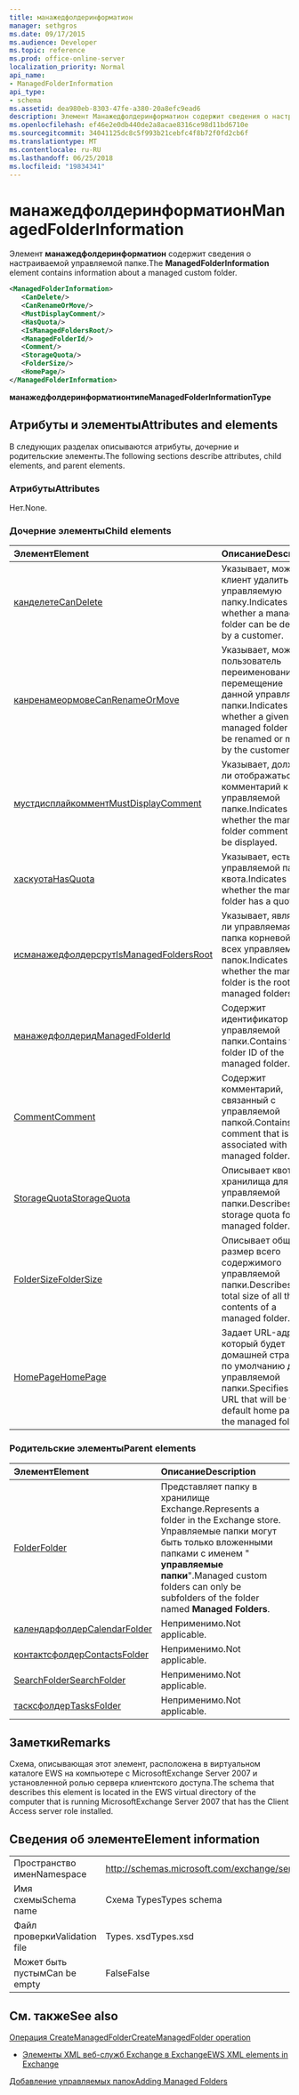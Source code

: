 ```yaml
---
title: манажедфолдеринформатион
manager: sethgros
ms.date: 09/17/2015
ms.audience: Developer
ms.topic: reference
ms.prod: office-online-server
localization_priority: Normal
api_name:
- ManagedFolderInformation
api_type:
- schema
ms.assetid: dea980eb-8303-47fe-a380-20a8efc9ead6
description: Элемент Манажедфолдеринформатион содержит сведения о настраиваемой управляемой папке.
ms.openlocfilehash: ef46e2e0db440de2a8acae8316ce98d11bd6710e
ms.sourcegitcommit: 34041125dc8c5f993b21cebfc4f8b72f0fd2cb6f
ms.translationtype: MT
ms.contentlocale: ru-RU
ms.lasthandoff: 06/25/2018
ms.locfileid: "19834341"
---
```

# <a name="managedfolderinformation"></a><span data-ttu-id="40050-103">манажедфолдеринформатион</span><span class="sxs-lookup"><span data-stu-id="40050-103">ManagedFolderInformation</span></span>

<span data-ttu-id="40050-104">Элемент **манажедфолдеринформатион** содержит сведения о настраиваемой управляемой папке.</span><span class="sxs-lookup"><span data-stu-id="40050-104">The **ManagedFolderInformation** element contains information about a managed custom folder.</span></span> 
  
```xml
<ManagedFolderInformation>
   <CanDelete/>
   <CanRenameOrMove/>
   <MustDisplayComment/>
   <HasQuota/>
   <IsManagedFoldersRoot/>
   <ManagedFolderId/>
   <Comment/>
   <StorageQuota/>
   <FolderSize/>
   <HomePage/>
</ManagedFolderInformation>
```

 <span data-ttu-id="40050-105">**манажедфолдеринформатионтипе**</span><span class="sxs-lookup"><span data-stu-id="40050-105">**ManagedFolderInformationType**</span></span>
## <a name="attributes-and-elements"></a><span data-ttu-id="40050-106">Атрибуты и элементы</span><span class="sxs-lookup"><span data-stu-id="40050-106">Attributes and elements</span></span>

<span data-ttu-id="40050-107">В следующих разделах описываются атрибуты, дочерние и родительские элементы.</span><span class="sxs-lookup"><span data-stu-id="40050-107">The following sections describe attributes, child elements, and parent elements.</span></span>
  
### <a name="attributes"></a><span data-ttu-id="40050-108">Атрибуты</span><span class="sxs-lookup"><span data-stu-id="40050-108">Attributes</span></span>

<span data-ttu-id="40050-109">Нет.</span><span class="sxs-lookup"><span data-stu-id="40050-109">None.</span></span>
  
### <a name="child-elements"></a><span data-ttu-id="40050-110">Дочерние элементы</span><span class="sxs-lookup"><span data-stu-id="40050-110">Child elements</span></span>

|<span data-ttu-id="40050-111">**Элемент**</span><span class="sxs-lookup"><span data-stu-id="40050-111">**Element**</span></span>|<span data-ttu-id="40050-112">**Описание**</span><span class="sxs-lookup"><span data-stu-id="40050-112">**Description**</span></span>|
|:-----|:-----|
|[<span data-ttu-id="40050-113">канделете</span><span class="sxs-lookup"><span data-stu-id="40050-113">CanDelete</span></span>](candelete.md) <br/> |<span data-ttu-id="40050-114">Указывает, может ли клиент удалить управляемую папку.</span><span class="sxs-lookup"><span data-stu-id="40050-114">Indicates whether a managed folder can be deleted by a customer.</span></span>  <br/> |
|[<span data-ttu-id="40050-115">канренамеормове</span><span class="sxs-lookup"><span data-stu-id="40050-115">CanRenameOrMove</span></span>](canrenameormove.md) <br/> |<span data-ttu-id="40050-116">Указывает, может ли пользователь переименование или перемещение данной управляемой папки.</span><span class="sxs-lookup"><span data-stu-id="40050-116">Indicates whether a given managed folder can be renamed or moved by the customer.</span></span>  <br/> |
|[<span data-ttu-id="40050-117">мустдисплайкоммент</span><span class="sxs-lookup"><span data-stu-id="40050-117">MustDisplayComment</span></span>](mustdisplaycomment.md) <br/> |<span data-ttu-id="40050-118">Указывает, должен ли отображаться комментарий к управляемой папке.</span><span class="sxs-lookup"><span data-stu-id="40050-118">Indicates whether the managed folder comment must be displayed.</span></span>  <br/> |
|[<span data-ttu-id="40050-119">хаскуота</span><span class="sxs-lookup"><span data-stu-id="40050-119">HasQuota</span></span>](hasquota.md) <br/> |<span data-ttu-id="40050-120">Указывает, есть ли у управляемой папки квота.</span><span class="sxs-lookup"><span data-stu-id="40050-120">Indicates whether the managed folder has a quota.</span></span>  <br/> |
|[<span data-ttu-id="40050-121">исманажедфолдерсрут</span><span class="sxs-lookup"><span data-stu-id="40050-121">IsManagedFoldersRoot</span></span>](ismanagedfoldersroot.md) <br/> |<span data-ttu-id="40050-122">Указывает, является ли управляемая папка корневой для всех управляемых папок.</span><span class="sxs-lookup"><span data-stu-id="40050-122">Indicates whether the managed folder is the root for all managed folders.</span></span>  <br/> |
|[<span data-ttu-id="40050-123">манажедфолдерид</span><span class="sxs-lookup"><span data-stu-id="40050-123">ManagedFolderId</span></span>](managedfolderid.md) <br/> |<span data-ttu-id="40050-124">Содержит идентификатор управляемой папки.</span><span class="sxs-lookup"><span data-stu-id="40050-124">Contains the folder ID of the managed folder.</span></span>  <br/> |
|[<span data-ttu-id="40050-125">Comment</span><span class="sxs-lookup"><span data-stu-id="40050-125">Comment</span></span>](comment.md) <br/> |<span data-ttu-id="40050-126">Содержит комментарий, связанный с управляемой папкой.</span><span class="sxs-lookup"><span data-stu-id="40050-126">Contains the comment that is associated with a managed folder.</span></span>  <br/> |
|[<span data-ttu-id="40050-127">StorageQuota</span><span class="sxs-lookup"><span data-stu-id="40050-127">StorageQuota</span></span>](storagequota.md) <br/> |<span data-ttu-id="40050-128">Описывает квоту хранилища для управляемой папки.</span><span class="sxs-lookup"><span data-stu-id="40050-128">Describes the storage quota for the managed folder.</span></span>  <br/> |
|[<span data-ttu-id="40050-129">FolderSize</span><span class="sxs-lookup"><span data-stu-id="40050-129">FolderSize</span></span>](foldersize.md) <br/> |<span data-ttu-id="40050-130">Описывает общий размер всего содержимого управляемой папки.</span><span class="sxs-lookup"><span data-stu-id="40050-130">Describes the total size of all the contents of a managed folder.</span></span>  <br/> |
|[<span data-ttu-id="40050-131">HomePage</span><span class="sxs-lookup"><span data-stu-id="40050-131">HomePage</span></span>](homepage.md) <br/> |<span data-ttu-id="40050-132">Задает URL-адрес, который будет домашней страницей по умолчанию для управляемой папки.</span><span class="sxs-lookup"><span data-stu-id="40050-132">Specifies the URL that will be the default home page for the managed folder.</span></span>  <br/> |
   
### <a name="parent-elements"></a><span data-ttu-id="40050-133">Родительские элементы</span><span class="sxs-lookup"><span data-stu-id="40050-133">Parent elements</span></span>

|<span data-ttu-id="40050-134">**Элемент**</span><span class="sxs-lookup"><span data-stu-id="40050-134">**Element**</span></span>|<span data-ttu-id="40050-135">**Описание**</span><span class="sxs-lookup"><span data-stu-id="40050-135">**Description**</span></span>|
|:-----|:-----|
|[<span data-ttu-id="40050-136">Folder</span><span class="sxs-lookup"><span data-stu-id="40050-136">Folder</span></span>](folder.md) <br/> |<span data-ttu-id="40050-137">Представляет папку в хранилище Exchange.</span><span class="sxs-lookup"><span data-stu-id="40050-137">Represents a folder in the Exchange store.</span></span> <span data-ttu-id="40050-138">Управляемые папки могут быть только вложенными папками с именем " **управляемые папки**".</span><span class="sxs-lookup"><span data-stu-id="40050-138">Managed custom folders can only be subfolders of the folder named **Managed Folders**.</span></span>  <br/> |
|[<span data-ttu-id="40050-139">календарфолдер</span><span class="sxs-lookup"><span data-stu-id="40050-139">CalendarFolder</span></span>](calendarfolder.md) <br/> |<span data-ttu-id="40050-140">Неприменимо.</span><span class="sxs-lookup"><span data-stu-id="40050-140">Not applicable.</span></span>  <br/> |
|[<span data-ttu-id="40050-141">контактсфолдер</span><span class="sxs-lookup"><span data-stu-id="40050-141">ContactsFolder</span></span>](contactsfolder.md) <br/> |<span data-ttu-id="40050-142">Неприменимо.</span><span class="sxs-lookup"><span data-stu-id="40050-142">Not applicable.</span></span>  <br/> |
|[<span data-ttu-id="40050-143">SearchFolder</span><span class="sxs-lookup"><span data-stu-id="40050-143">SearchFolder</span></span>](searchfolder.md) <br/> |<span data-ttu-id="40050-144">Неприменимо.</span><span class="sxs-lookup"><span data-stu-id="40050-144">Not applicable.</span></span>  <br/> |
|[<span data-ttu-id="40050-145">тасксфолдер</span><span class="sxs-lookup"><span data-stu-id="40050-145">TasksFolder</span></span>](tasksfolder.md) <br/> |<span data-ttu-id="40050-146">Неприменимо.</span><span class="sxs-lookup"><span data-stu-id="40050-146">Not applicable.</span></span>  <br/> |
   
## <a name="remarks"></a><span data-ttu-id="40050-147">Заметки</span><span class="sxs-lookup"><span data-stu-id="40050-147">Remarks</span></span>

<span data-ttu-id="40050-148">Схема, описывающая этот элемент, расположена в виртуальном каталоге EWS на компьютере с MicrosoftExchange Server 2007 и установленной ролью сервера клиентского доступа.</span><span class="sxs-lookup"><span data-stu-id="40050-148">The schema that describes this element is located in the EWS virtual directory of the computer that is running MicrosoftExchange Server 2007 that has the Client Access server role installed.</span></span>
  
## <a name="element-information"></a><span data-ttu-id="40050-149">Сведения об элементе</span><span class="sxs-lookup"><span data-stu-id="40050-149">Element information</span></span>

|||
|:-----|:-----|
|<span data-ttu-id="40050-150">Пространство имен</span><span class="sxs-lookup"><span data-stu-id="40050-150">Namespace</span></span>  <br/> |http://schemas.microsoft.com/exchange/services/2006/types  <br/> |
|<span data-ttu-id="40050-151">Имя схемы</span><span class="sxs-lookup"><span data-stu-id="40050-151">Schema name</span></span>  <br/> |<span data-ttu-id="40050-152">Схема Types</span><span class="sxs-lookup"><span data-stu-id="40050-152">Types schema</span></span>  <br/> |
|<span data-ttu-id="40050-153">Файл проверки</span><span class="sxs-lookup"><span data-stu-id="40050-153">Validation file</span></span>  <br/> |<span data-ttu-id="40050-154">Types. xsd</span><span class="sxs-lookup"><span data-stu-id="40050-154">Types.xsd</span></span>  <br/> |
|<span data-ttu-id="40050-155">Может быть пустым</span><span class="sxs-lookup"><span data-stu-id="40050-155">Can be empty</span></span>  <br/> |<span data-ttu-id="40050-156">False</span><span class="sxs-lookup"><span data-stu-id="40050-156">False</span></span>  <br/> |
   
## <a name="see-also"></a><span data-ttu-id="40050-157">См. также</span><span class="sxs-lookup"><span data-stu-id="40050-157">See also</span></span>



[<span data-ttu-id="40050-158">Операция CreateManagedFolder</span><span class="sxs-lookup"><span data-stu-id="40050-158">CreateManagedFolder operation</span></span>](createmanagedfolder-operation.md)


- [<span data-ttu-id="40050-159">Элементы XML веб-служб Exchange в Exchange</span><span class="sxs-lookup"><span data-stu-id="40050-159">EWS XML elements in Exchange</span></span>](ews-xml-elements-in-exchange.md)


[<span data-ttu-id="40050-160">Добавление управляемых папок</span><span class="sxs-lookup"><span data-stu-id="40050-160">Adding Managed Folders</span></span>](http://msdn.microsoft.com/library/846658c6-7043-40fb-8439-19f97c2a967f%28Office.15%29.aspx)

